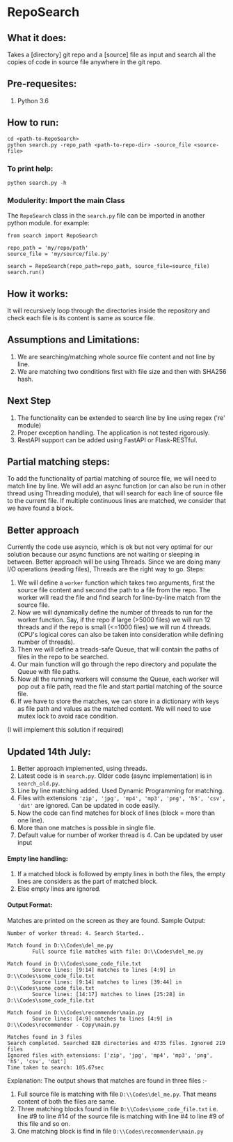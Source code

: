 # RepoSearch

## What it does:
Takes a [directory] git repo and a [source] file as input and search all the copies of code in source file anywhere in the git repo.

## Pre-requesites:
1. Python 3.6

## How to run:
```
cd <path-to-RepoSearch>
python search.py -repo_path <path-to-repo-dir> -source_file <source-file>
```

### To print help:
```
python search.py -h
```

### Modulerity: Import the main Class
The `RepoSearch` class in the `search.py` file can be imported in another python module.
for example:
```
from search import RepoSearch

repo_path = 'my/repo/path'
source_file = 'my/source/file.py'

search = RepoSearch(repo_path=repo_path, source_file=source_file)
search.run()
```

## How it works:
It will recursively loop through the directories inside the repository and check each file is its content is same as source file.

## Assumptions and Limitations:
1. We are searching/matching whole source file content and not line by line.
2. We are matching two conditions first with file size and then with SHA256 hash.

## Next Step
1. The functionality can be extended to search line by line using regex ('re' module)
2. Proper exception handling. The application is not tested rigorously.
3. RestAPI support can be added using FastAPI or Flask-RESTful.

## Partial matching steps:
To add the functionality of partial matching of source file, we will need to match line by line.
We will add an async function (or can also be run in other thread using Threading module), that will search for each line of source file to the current file.
If multiple continuous lines are matched, we consider that we have found a block.

## Better approach
Currently the code use asyncio, which is ok but not very optimal for our solution because our async functions are not waiting or sleeping in between. Better approach will be using Threads. Since we are doing many I/O operations (reading files), Threads are the right way to go.
Steps:
1. We will define a `worker` function which takes two arguments, first the source file content and second the path to a file from the repo. The worker will read the file and find search for line-by-line match from the source file.
2. Now we will dynamically define the number of threads to run for the worker function. Say, if the repo if large (>5000 files) we will run 12 threads and if the repo is small (<=1000 files) we will run 4 threads. (CPU's logical cores can also be taken into consideration while defining number of threads).
3. Then we will define a treads-safe Queue, that will contain the paths of files in the repo to be searched.
4. Our main function will go through the repo directory and populate the Queue with file paths.
5. Now all the running workers will consume the Queue, each worker will pop out a file path, read the file and start partial matching of the source file.
6. If we have to store the matches, we can store in a dictionary with keys as file path and values as the matched content. We will need to use mutex lock to avoid race condition.

(I will implement this solution if required)



## Updated 14th July:
1. Better approach implemented, using threads.
2. Latest code is in `search.py`. Older code (async implementation) is in `search_old.py`.
3. Line by line matching added. Used Dynamic Programming for matching.
4. Files with extensions `'zip', 'jpg', 'mp4', 'mp3', 'png', 'h5', 'csv', 'dat'` are ignored. Can be updated in code easily.
5. Now the code can find matches for block of lines (block = more than one line).
6. More than one matches is possible in single file.
7. Default value for number of worker thread is 4. Can be updated by user input

#### Empty line handling:
 1. If a matched block is followed by empty lines in both the files, the empty lines are considers as the part of matched block.
 2. Else empty lines are ignored.

#### Output Format:
Matches are printed on the screen as they are found.
Sample Output:
```
Number of worker thread: 4. Search Started..

Match found in D:\\Codes\del_me.py
        Full source file matches with file: D:\\Codes\del_me.py

Match found in D:\\Codes\some_code_file.txt
        Source lines: [9:14] matches to lines [4:9] in D:\\Codes\some_code_file.txt
        Source lines: [9:14] matches to lines [39:44] in D:\\Codes\some_code_file.txt
        Source lines: [14:17] matches to lines [25:28] in D:\\Codes\some_code_file.txt

Match found in D:\\Codes\recommender\main.py
        Source lines: [4:9] matches to lines [4:9] in D:\\Codes\recommender - Copy\main.py

Matches found in 3 files
Search completed. Searched 828 directories and 4735 files. Ignored 219 files
Ignored files with extensions: ['zip', 'jpg', 'mp4', 'mp3', 'png', 'h5', 'csv', 'dat']
Time taken to search: 105.67sec
 ```
Explanation:
The output shows that matches are found in three files :-
1. Full source file is matching with file `D:\\Codes\del_me.py`. That means content of both the files are same.
2. Three matching blocks found in file `D:\\Codes\some_code_file.txt` i.e. line #9 to line #14 of the source file is matching with line #4 to line #9 of this file and so on.
3. One matching block is find in file  `D:\\Codes\recommender\main.py`
